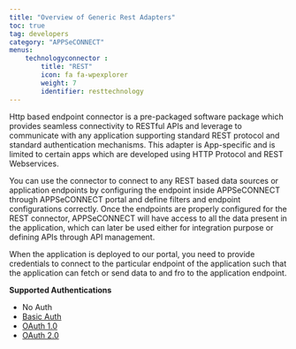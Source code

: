 ```yaml
---
title: "Overview of Generic Rest Adapters"
toc: true
tag: developers
category: "APPSeCONNECT"
menus: 
    technologyconnector :
        title: "REST"
        icon: fa fa-wpexplorer
        weight: 7
        identifier: resttechnology
---
```


Http based endpoint connector is a pre-packaged software package which provides seamless connectivity to RESTful APIs and leverage to communicate with any application 
supporting standard REST protocol and standard authentication mechanisms. This adapter is App-specific and is limited to certain apps which are developed using HTTP Protocol 
and REST Webservices. 

You can use the connector to connect to any REST based data sources or application endpoints by configuring the endpoint inside 
APPSeCONNECT through APPSeCONNECT portal and define filters and endpoint configurations correctly. Once the endpoints are properly 
configured for the REST connector, APPSeCONNECT will have access to all the data present in the application, which can later be used either 
for integration purpose or defining APIs through API management.

When the application is deployed to our portal, you need to provide credentials to connect to the particular endpoint of the 
application such that the application can fetch or send data to and fro to the application endpoint. 

**Supported Authentications**

- No Auth
- [Basic Auth]()
- [OAuth 1.0]()
- [OAuth 2.0]()